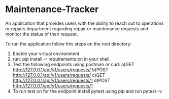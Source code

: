 # Maintenance-Tracker
An application that provides users with the ability to reach out to operations or repairs department regarding repair or maintenance requests and monitor the status of their request.

To run the application follow this steps on the root directory:
  1. Enable your virtual environment
  2. run: pip install -r requirements.txt in your shell.
  3. Test the following endpoints using postman or curl:
      a)GET http://127.0.0.1/api/v1/users/requests/
      b)POST http://127.0.0.1/api/v1/users/requests/
      c)GET http://127.0.0.1/api/v1/users/requests/1
      d)POST http://127.0.0.1/api/v1/users/requests/1
  4. To run test on for the endpoint install pytest using pip and run pytest -v
